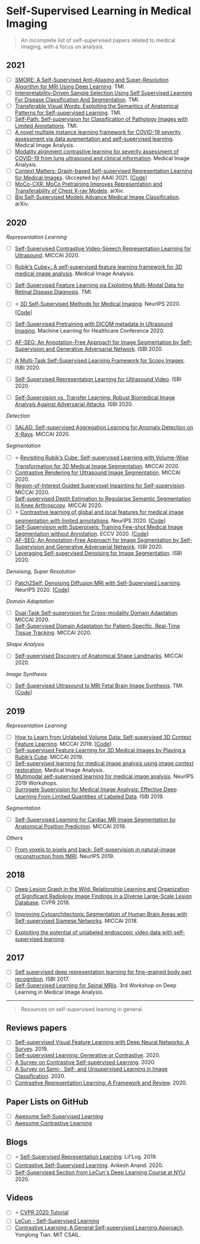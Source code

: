 # Self-Supervised Learning in Medical Imaging
> An incomplete list of self-supervised papers related to medical imaging, with a focus on analysis. 


## 2021 
- [ ] [SMORE: A Self-Supervised Anti-Aliasing and Super-Resolution Algorithm for MRI Using Deep Learning](https://ieeexplore.ieee.org/document/9253710). TMI.
- [ ] [Interpretability-Driven Sample Selection Using Self Supervised Learning For Disease Classification And Segmentation](https://ieeexplore.ieee.org/document/9361645). TMI. 
- [ ] [Transferable Visual Words: Exploiting the Semantics of Anatomical Patterns for Self-supervised Learning](https://ieeexplore.ieee.org/document/9359803). TMI.
- [ ] [Self-Path: Self-supervision for Classification of Pathology Images with Limited Annotations](https://ieeexplore.ieee.org/document/9343323). TMI. 
- [ ] [A novel multiple instance learning framework for COVID-19 severity assessment via data augmentation and self-supervised learning](https://www.sciencedirect.com/science/article/pii/S1361841521000244). Medical Image Analysis. 
- [ ] [Modality alignment contrastive learning for severity assessment of COVID-19 from lung ultrasound and clinical information](https://pubmed.ncbi.nlm.nih.gov/33550007/). Medical Image Analysis.  
- [ ] [Context Matters: Graph-based Self-supervised Representation Learning for Medical Images](https://arxiv.org/abs/2012.06457). (Accepted by) AAAI 2021. [[Code](https://github.com/batmanlab/Context_Aware_SSL)]
- [ ] [MoCo-CXR: MoCo Pretraining Improves Representation and Transferability of Chest X-ray Models](https://arxiv.org/pdf/2010.05352.pdf). arXiv. 
- [ ] [Big Self-Supervised Models Advance Medical Image Classification](https://arxiv.org/abs/2101.05224). arXiv.

## 2020
*Representation Learning*
- [ ] [Self-Supervised Contrastive Video-Speech Representation Learning for Ultrasound](https://arxiv.org/abs/2008.06607). MICCAI 2020.
- [ ] [Rubik’s Cube+: A self-supervised feature learning framework for 3D medical image analysis](https://www.sciencedirect.com/science/article/abs/pii/S1361841520301109). Medical Image Analysis. 
- [ ] [Self-Supervised Feature Learning via Exploiting Multi-Modal Data for Retinal Disease Diagnosis](https://arxiv.org/abs/2007.11067). TMI. 
- [ ] :star: [3D Self-Supervised Methods for Medical Imaging](https://arxiv.org/abs/2006.03829). NeurIPS 2020. [[Code](https://github.com/HealthML/self-supervised-3d-tasks)]
- [ ] [Self-Supervised Pretraining with DICOM metadata in Ultrasound Imaging](http://proceedings.mlr.press/v126/hu20a.html). Machine Learning for Healthcare Conference 2020. 
- [ ] [AF-SEG: An Annotation-Free Approach for Image Segmentation by Self-Supervision and Generative Adversarial Network](https://ieeexplore.ieee.org/abstract/document/9098535). ISBI 2020. 
- [ ] [A Multi-Task Self-Supervised Learning Framework for Scopy Images](https://ieeexplore.ieee.org/document/9098527). ISBI 2020. 
- [ ] [Self-Supervised Representation Learning for Ultrasound Video](https://arxiv.org/abs/2003.00105). ISBI 2020.
- [ ] [Self-Supervision vs. Transfer Learning: Robust Biomedical Image Analysis Against Adversarial Attacks](https://ieeexplore.ieee.org/document/9098369). ISBI 2020.


*Detection*
- [ ] [SALAD: Self-supervised Aggregation Learning for Anomaly Detection on X-Rays](https://link.springer.com/chapter/10.1007/978-3-030-59710-8_46). MICCAI 2020. 

*Segmentation*
- [ ] :star: [Revisiting Rubik’s Cube: Self-supervised Learning with Volume-Wise Transformation for 3D Medical Image Segmentation](https://link.springer.com/chapter/10.1007/978-3-030-59719-1_24). MICCAI 2020. 
- [ ] [Contrastive Rendering for Ultrasound Image Segmentation](https://link.springer.com/chapter/10.1007/978-3-030-59716-0_54). MICCAI 2020. 
- [ ] [Region-of-Interest Guided Supervoxel Inpainting for Self-supervision](https://link.springer.com/chapter/10.1007/978-3-030-59710-8_49). MICCAI 2020.
- [ ] [Self-supervised Depth Estimation to Regularise Semantic Segmentation in Knee Arthroscopy](). MICCAI 2020. 
- [ ] :star: [Contrastive learning of global and local features for medical image segmentation with limited annotations](https://arxiv.org/abs/2006.10511). NeurIPS 2020. [[Code](https://github.com/krishnabits001/domain_specific_cl)]
- [ ] [Self-Supervision with Superpixels: Training Few-shot Medical Image Segmentation without Annotation](https://arxiv.org/abs/2007.09886v2). ECCV 2020. [[Code](https://github.com/cheng-01037/Self-supervised-Fewshot-Medical-Image-Segmentation)]
- [ ] [AF-SEG: An Annotation-Free Approach for Image Segmentation by Self-Supervision and Generative Adversarial Network](). ISBI 2020. 
- [ ] [Leveraging Self-supervised Denoising for Image Segmentation](https://ieeexplore.ieee.org/document/9098559). ISBI 2020. 

*Denoising, Super Resolution*
- [ ] [Patch2Self: Denoising Diffusion MRI with Self-Supervised Learning​](https://arxiv.org/abs/2011.01355). NeurIPS 2020. [[Code](https://github.com/ShreyasFadnavis/patch2self)]

*Domain Adaptation*
- [ ] [Dual-Task Self-supervision for Cross-modality Domain Adaptation](https://link.springer.com/chapter/10.1007/978-3-030-59710-8_40). MICCAI 2020. 
- [ ] [Self-Supervised Domain Adaptation for Patient-Specific, Real-Time Tissue Tracking](https://link.springer.com/chapter/10.1007/978-3-030-59716-0_6). MICCAI 2020. 

*Shape Analysis*
- [ ] [Self-supervised Discovery of Anatomical Shape Landmarks](https://link.springer.com/chapter/10.1007/978-3-030-59719-1_61). MICCAI 2020.

*Image Synthesis*
- [ ] [Self-Supervised Ultrasound to MRI Fetal Brain Image Synthesis](https://ieeexplore.ieee.org/document/9174648). TMI. [[Code](https://bitbucket.org/JianboJiao/ssus2mri/src/master/)] 

## 2019
*Representation Learning*
- [ ] [How to Learn from Unlabeled Volume Data: Self-supervised 3D Context Feature Learning](https://link.springer.com/chapter/10.1007/978-3-030-32226-7_72). MICCAI 2019. [[Code](https://github.com/multimodallearning/miccai19_self_supervision)]
- [ ] [Self-supervised Feature Learning for 3D Medical Images by Playing a Rubik’s Cube](https://link.springer.com/chapter/10.1007/978-3-030-32251-9_46). MICCAI 2019. 
- [ ] [Self-supervised learning for medical image analysis using image context restoration](https://www.sciencedirect.com/science/article/abs/pii/S1361841518304699). Medical Image Analysis.  
- [ ] [Multimodal self-supervised learning for medical image analysis](https://arxiv.org/abs/1912.05396). NeurIPS 2019 Workshops.
- [ ] [Surrogate Supervision for Medical Image Analysis: Effective Deep Learning From Limited Quantities of Labeled Data](https://arxiv.org/abs/1901.08707). ISBI 2019. 

*Segmentation*
- [ ] [Self-Supervised Learning for Cardiac MR Image Segmentation by Anatomical Position Prediction](https://link.springer.com/chapter/10.1007/978-3-030-32245-8_60). MICCAI 2019. 

*Others*
- [ ] [From voxels to pixels and back: Self-supervision in natural-image reconstruction from fMRI](https://arxiv.org/abs/1907.02431). NeurIPS 2019. 

## 2018
- [ ] [Deep Lesion Graph in the Wild: Relationship Learning and Organization of Significant Radiology Image Findings in a Diverse Large-Scale Lesion Database](https://link.springer.com/chapter/10.1007%2F978-3-030-13969-8_20). CVPR 2018. 
- [ ] [Improving Cytoarchitectonic Segmentation of Human Brain Areas with Self-supervised Siamese Networks](https://link.springer.com/chapter/10.1007/978-3-030-00931-1_76). MICCAI 2018. 

- [ ] [Exploiting the potential of unlabeled endoscopic video data with self-supervised learning](https://arxiv.org/abs/1711.09726). 

## 2017
- [ ] [Self supervised deep representation learning for fine-grained body part recognition](https://ieeexplore.ieee.org/document/7950587). ISBI 2017. 
- [ ] [Self-Supervised Learning for Spinal MRIs](https://arxiv.org/abs/1708.00367). 	3rd Workshop on Deep Learning in Medical Image Analysis. 

----
> Resources on self-supervised learning in general.

## Reviews papers
- [ ] [Self-supervised Visual Feature Learning with Deep Neural Networks: A Survey](https://arxiv.org/abs/1902.06162). 2019. 
- [ ] [Self-supervised Learning: Generative or Contrastive](https://arxiv.org/abs/2006.08218). 2020.
- [ ] [A Survey on Contrastive Self-supervised Learning](https://arxiv.org/abs/2011.00362). 2020. 
- [ ] [A Survey on Semi-, Self- and Unsupervised Learning in Image Classiﬁcation](https://arxiv.org/abs/2002.08721). 2020. 
- [ ] [Contrastive Representation Learning: A Framework and Review](https://arxiv.org/abs/2010.05113). 2020. 

## Paper Lists on GitHub
- [ ] [Awesome Self-Supervised Learning](https://github.com/jason718/awesome-self-supervised-learning)
- [ ] [Awesome Contrastive Learning](https://github.com/asheeshcric/awesome-contrastive-self-supervised-learning)

## Blogs
- [ ] :star: [Self-Supervised Representation Learning](https://lilianweng.github.io/lil-log/2019/11/10/self-supervised-learning.html). Lil'Log. 2019. 
- [ ] [Contrastive Self-Supervised Learning](https://ankeshanand.com/blog/2020/01/26/contrative-self-supervised-learning.html). Ankesh Anand. 2020. 
- [ ] [Self-Supervised Section from LeCun's Deep Learning Course at NYU](https://atcold.github.io/pytorch-Deep-Learning/en/week10/10-1/). 2020. 

## Videos
- [ ] :star: [CVPR 2020 Tutorial](https://annotation-efficient-learning.github.io/)
- [ ] [LeCun - Self-Supervised Learning](https://www.youtube.com/watch?v=SaJL4SLfrcY)
- [ ] [Contrastive Learning: A General Self-supervised Learning Approach](https://www.youtube.com/watch?v=7YBwnc9D2d4&t=184s). Yonglong Tian. MIT CSAIL. 